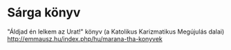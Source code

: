 Sárga könyv
===========

"Áldjad én lelkem az Urat!" könyv (a Katolikus Karizmatikus Megújulás dalai)
http://emmausz.hu/index.php/hu/marana-tha-konyvek
